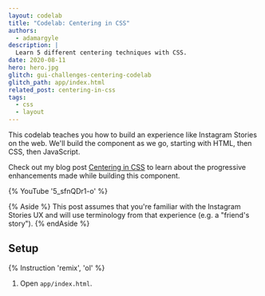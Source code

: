 ```yaml
---
layout: codelab
title: "Codelab: Centering in CSS"
authors:
  - adamargyle
description: |
  Learn 5 different centering techniques with CSS.
date: 2020-08-11
hero: hero.jpg
glitch: gui-challenges-centering-codelab
glitch_path: app/index.html
related_post: centering-in-css
tags:
  - css
  - layout
---
```


This codelab teaches you how to build an experience like Instagram Stories
on the web. We'll build the component as we go, starting with HTML, then CSS,
then JavaScript.

Check out my blog post [Centering in CSS](/centering-in-css)
to learn about the progressive enhancements made while building this component.

{% YouTube '5_sfnQDr1-o' %}

{% Aside %}
This post assumes that you're familiar with the Instagram Stories UX
and will use terminology from that experience (e.g. a "friend's story").
{% endAside %}

## Setup

{% Instruction 'remix', 'ol' %}
1. Open `app/index.html`.